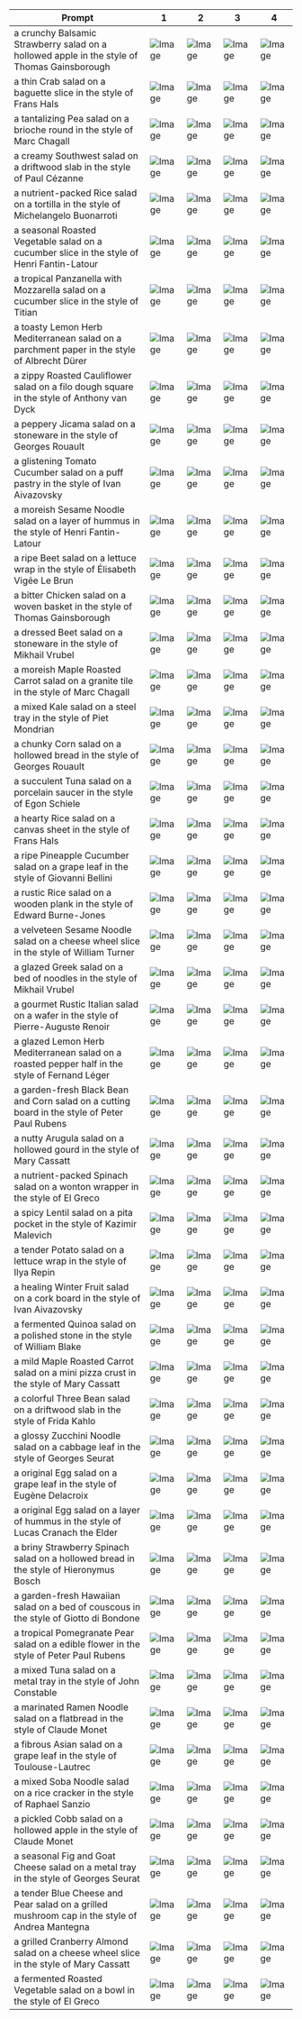 | Prompt | 1 | 2 | 3 | 4 |
|-|-|-|-|-|
| a crunchy Balsamic Strawberry salad on a hollowed apple in the style of Thomas Gainsborough | ![Image](https://salad-benchmark-public-assets.s3.us-east-2.amazonaws.com/sdxl/8f222c69-9c60-411c-b094-2ad28f0167fe-0.jpg) | ![Image](https://salad-benchmark-public-assets.s3.us-east-2.amazonaws.com/sdxl/8f222c69-9c60-411c-b094-2ad28f0167fe-1.jpg) | ![Image](https://salad-benchmark-public-assets.s3.us-east-2.amazonaws.com/sdxl/8f222c69-9c60-411c-b094-2ad28f0167fe-2.jpg) | ![Image](https://salad-benchmark-public-assets.s3.us-east-2.amazonaws.com/sdxl/8f222c69-9c60-411c-b094-2ad28f0167fe-3.jpg) |
| a thin Crab salad on a baguette slice in the style of Frans Hals | ![Image](https://salad-benchmark-public-assets.s3.us-east-2.amazonaws.com/sdxl/b4fe3614-61ce-4f09-bd0b-7c52ae6ff4ec-0.jpg) | ![Image](https://salad-benchmark-public-assets.s3.us-east-2.amazonaws.com/sdxl/b4fe3614-61ce-4f09-bd0b-7c52ae6ff4ec-1.jpg) | ![Image](https://salad-benchmark-public-assets.s3.us-east-2.amazonaws.com/sdxl/b4fe3614-61ce-4f09-bd0b-7c52ae6ff4ec-2.jpg) | ![Image](https://salad-benchmark-public-assets.s3.us-east-2.amazonaws.com/sdxl/b4fe3614-61ce-4f09-bd0b-7c52ae6ff4ec-3.jpg) |
| a tantalizing Pea salad on a brioche round in the style of Marc Chagall | ![Image](https://salad-benchmark-public-assets.s3.us-east-2.amazonaws.com/sdxl/738b5af4-4661-4053-a9d2-ed2aad437b97-0.jpg) | ![Image](https://salad-benchmark-public-assets.s3.us-east-2.amazonaws.com/sdxl/738b5af4-4661-4053-a9d2-ed2aad437b97-1.jpg) | ![Image](https://salad-benchmark-public-assets.s3.us-east-2.amazonaws.com/sdxl/738b5af4-4661-4053-a9d2-ed2aad437b97-2.jpg) | ![Image](https://salad-benchmark-public-assets.s3.us-east-2.amazonaws.com/sdxl/738b5af4-4661-4053-a9d2-ed2aad437b97-3.jpg) |
| a creamy Southwest salad on a driftwood slab in the style of Paul Cézanne | ![Image](https://salad-benchmark-public-assets.s3.us-east-2.amazonaws.com/sdxl/8eec31df-4278-4d47-940f-b1d6b41710c4-0.jpg) | ![Image](https://salad-benchmark-public-assets.s3.us-east-2.amazonaws.com/sdxl/8eec31df-4278-4d47-940f-b1d6b41710c4-1.jpg) | ![Image](https://salad-benchmark-public-assets.s3.us-east-2.amazonaws.com/sdxl/8eec31df-4278-4d47-940f-b1d6b41710c4-2.jpg) | ![Image](https://salad-benchmark-public-assets.s3.us-east-2.amazonaws.com/sdxl/8eec31df-4278-4d47-940f-b1d6b41710c4-3.jpg) |
| a nutrient-packed Rice salad on a tortilla in the style of Michelangelo Buonarroti | ![Image](https://salad-benchmark-public-assets.s3.us-east-2.amazonaws.com/sdxl/ec2182e5-33c5-467d-bf4f-c2ff485179e7-0.jpg) | ![Image](https://salad-benchmark-public-assets.s3.us-east-2.amazonaws.com/sdxl/ec2182e5-33c5-467d-bf4f-c2ff485179e7-1.jpg) | ![Image](https://salad-benchmark-public-assets.s3.us-east-2.amazonaws.com/sdxl/ec2182e5-33c5-467d-bf4f-c2ff485179e7-2.jpg) | ![Image](https://salad-benchmark-public-assets.s3.us-east-2.amazonaws.com/sdxl/ec2182e5-33c5-467d-bf4f-c2ff485179e7-3.jpg) |
| a seasonal Roasted Vegetable salad on a cucumber slice in the style of Henri Fantin-Latour | ![Image](https://salad-benchmark-public-assets.s3.us-east-2.amazonaws.com/sdxl/b7ea0d1d-97de-4046-a813-41787b391ee4-0.jpg) | ![Image](https://salad-benchmark-public-assets.s3.us-east-2.amazonaws.com/sdxl/b7ea0d1d-97de-4046-a813-41787b391ee4-1.jpg) | ![Image](https://salad-benchmark-public-assets.s3.us-east-2.amazonaws.com/sdxl/b7ea0d1d-97de-4046-a813-41787b391ee4-2.jpg) | ![Image](https://salad-benchmark-public-assets.s3.us-east-2.amazonaws.com/sdxl/b7ea0d1d-97de-4046-a813-41787b391ee4-3.jpg) |
| a tropical Panzanella with Mozzarella salad on a cucumber slice in the style of Titian | ![Image](https://salad-benchmark-public-assets.s3.us-east-2.amazonaws.com/sdxl/1c86950a-407f-4a2c-b67e-666ced4619e0-0.jpg) | ![Image](https://salad-benchmark-public-assets.s3.us-east-2.amazonaws.com/sdxl/1c86950a-407f-4a2c-b67e-666ced4619e0-1.jpg) | ![Image](https://salad-benchmark-public-assets.s3.us-east-2.amazonaws.com/sdxl/1c86950a-407f-4a2c-b67e-666ced4619e0-2.jpg) | ![Image](https://salad-benchmark-public-assets.s3.us-east-2.amazonaws.com/sdxl/1c86950a-407f-4a2c-b67e-666ced4619e0-3.jpg) |
| a toasty Lemon Herb Mediterranean salad on a parchment paper in the style of Albrecht Dürer | ![Image](https://salad-benchmark-public-assets.s3.us-east-2.amazonaws.com/sdxl/15632e8f-e400-4eba-b167-af362abd53c7-0.jpg) | ![Image](https://salad-benchmark-public-assets.s3.us-east-2.amazonaws.com/sdxl/15632e8f-e400-4eba-b167-af362abd53c7-1.jpg) | ![Image](https://salad-benchmark-public-assets.s3.us-east-2.amazonaws.com/sdxl/15632e8f-e400-4eba-b167-af362abd53c7-2.jpg) | ![Image](https://salad-benchmark-public-assets.s3.us-east-2.amazonaws.com/sdxl/15632e8f-e400-4eba-b167-af362abd53c7-3.jpg) |
| a zippy Roasted Cauliflower salad on a filo dough square in the style of Anthony van Dyck | ![Image](https://salad-benchmark-public-assets.s3.us-east-2.amazonaws.com/sdxl/d0940837-a581-40ac-b2bf-5ad0e42f597f-0.jpg) | ![Image](https://salad-benchmark-public-assets.s3.us-east-2.amazonaws.com/sdxl/d0940837-a581-40ac-b2bf-5ad0e42f597f-1.jpg) | ![Image](https://salad-benchmark-public-assets.s3.us-east-2.amazonaws.com/sdxl/d0940837-a581-40ac-b2bf-5ad0e42f597f-2.jpg) | ![Image](https://salad-benchmark-public-assets.s3.us-east-2.amazonaws.com/sdxl/d0940837-a581-40ac-b2bf-5ad0e42f597f-3.jpg) |
| a peppery Jicama salad on a stoneware in the style of Georges Rouault | ![Image](https://salad-benchmark-public-assets.s3.us-east-2.amazonaws.com/sdxl/8608ae71-b2a4-401e-8f0a-401cfa3f7b3d-0.jpg) | ![Image](https://salad-benchmark-public-assets.s3.us-east-2.amazonaws.com/sdxl/8608ae71-b2a4-401e-8f0a-401cfa3f7b3d-1.jpg) | ![Image](https://salad-benchmark-public-assets.s3.us-east-2.amazonaws.com/sdxl/8608ae71-b2a4-401e-8f0a-401cfa3f7b3d-2.jpg) | ![Image](https://salad-benchmark-public-assets.s3.us-east-2.amazonaws.com/sdxl/8608ae71-b2a4-401e-8f0a-401cfa3f7b3d-3.jpg) |
| a glistening Tomato Cucumber salad on a puff pastry in the style of Ivan Aivazovsky | ![Image](https://salad-benchmark-public-assets.s3.us-east-2.amazonaws.com/sdxl/86737d73-1e48-4480-8b90-2b051415a55b-0.jpg) | ![Image](https://salad-benchmark-public-assets.s3.us-east-2.amazonaws.com/sdxl/86737d73-1e48-4480-8b90-2b051415a55b-1.jpg) | ![Image](https://salad-benchmark-public-assets.s3.us-east-2.amazonaws.com/sdxl/86737d73-1e48-4480-8b90-2b051415a55b-2.jpg) | ![Image](https://salad-benchmark-public-assets.s3.us-east-2.amazonaws.com/sdxl/86737d73-1e48-4480-8b90-2b051415a55b-3.jpg) |
| a moreish Sesame Noodle salad on a layer of hummus in the style of Henri Fantin-Latour | ![Image](https://salad-benchmark-public-assets.s3.us-east-2.amazonaws.com/sdxl/c9d9b196-99a1-4972-9e24-b16a34350492-0.jpg) | ![Image](https://salad-benchmark-public-assets.s3.us-east-2.amazonaws.com/sdxl/c9d9b196-99a1-4972-9e24-b16a34350492-1.jpg) | ![Image](https://salad-benchmark-public-assets.s3.us-east-2.amazonaws.com/sdxl/c9d9b196-99a1-4972-9e24-b16a34350492-2.jpg) | ![Image](https://salad-benchmark-public-assets.s3.us-east-2.amazonaws.com/sdxl/c9d9b196-99a1-4972-9e24-b16a34350492-3.jpg) |
| a ripe Beet salad on a lettuce wrap in the style of Élisabeth Vigée Le Brun | ![Image](https://salad-benchmark-public-assets.s3.us-east-2.amazonaws.com/sdxl/3fff0ee9-f29e-4260-b600-74e4c9e52e58-0.jpg) | ![Image](https://salad-benchmark-public-assets.s3.us-east-2.amazonaws.com/sdxl/3fff0ee9-f29e-4260-b600-74e4c9e52e58-1.jpg) | ![Image](https://salad-benchmark-public-assets.s3.us-east-2.amazonaws.com/sdxl/3fff0ee9-f29e-4260-b600-74e4c9e52e58-2.jpg) | ![Image](https://salad-benchmark-public-assets.s3.us-east-2.amazonaws.com/sdxl/3fff0ee9-f29e-4260-b600-74e4c9e52e58-3.jpg) |
| a bitter Chicken salad on a woven basket in the style of Thomas Gainsborough | ![Image](https://salad-benchmark-public-assets.s3.us-east-2.amazonaws.com/sdxl/fe35f27c-aca1-48d7-a537-b457bc53134d-0.jpg) | ![Image](https://salad-benchmark-public-assets.s3.us-east-2.amazonaws.com/sdxl/fe35f27c-aca1-48d7-a537-b457bc53134d-1.jpg) | ![Image](https://salad-benchmark-public-assets.s3.us-east-2.amazonaws.com/sdxl/fe35f27c-aca1-48d7-a537-b457bc53134d-2.jpg) | ![Image](https://salad-benchmark-public-assets.s3.us-east-2.amazonaws.com/sdxl/fe35f27c-aca1-48d7-a537-b457bc53134d-3.jpg) |
| a dressed Beet salad on a stoneware in the style of Mikhail Vrubel | ![Image](https://salad-benchmark-public-assets.s3.us-east-2.amazonaws.com/sdxl/c775838f-07b3-4e33-aab0-4705d413f1a1-0.jpg) | ![Image](https://salad-benchmark-public-assets.s3.us-east-2.amazonaws.com/sdxl/c775838f-07b3-4e33-aab0-4705d413f1a1-1.jpg) | ![Image](https://salad-benchmark-public-assets.s3.us-east-2.amazonaws.com/sdxl/c775838f-07b3-4e33-aab0-4705d413f1a1-2.jpg) | ![Image](https://salad-benchmark-public-assets.s3.us-east-2.amazonaws.com/sdxl/c775838f-07b3-4e33-aab0-4705d413f1a1-3.jpg) |
| a moreish Maple Roasted Carrot salad on a granite tile in the style of Marc Chagall | ![Image](https://salad-benchmark-public-assets.s3.us-east-2.amazonaws.com/sdxl/ff4e9514-334f-41a3-a7b1-a954bbbf60d2-0.jpg) | ![Image](https://salad-benchmark-public-assets.s3.us-east-2.amazonaws.com/sdxl/ff4e9514-334f-41a3-a7b1-a954bbbf60d2-1.jpg) | ![Image](https://salad-benchmark-public-assets.s3.us-east-2.amazonaws.com/sdxl/ff4e9514-334f-41a3-a7b1-a954bbbf60d2-2.jpg) | ![Image](https://salad-benchmark-public-assets.s3.us-east-2.amazonaws.com/sdxl/ff4e9514-334f-41a3-a7b1-a954bbbf60d2-3.jpg) |
| a mixed Kale salad on a steel tray in the style of Piet Mondrian | ![Image](https://salad-benchmark-public-assets.s3.us-east-2.amazonaws.com/sdxl/c074d2e7-7276-4c45-8445-fd7989cc1dd8-0.jpg) | ![Image](https://salad-benchmark-public-assets.s3.us-east-2.amazonaws.com/sdxl/c074d2e7-7276-4c45-8445-fd7989cc1dd8-1.jpg) | ![Image](https://salad-benchmark-public-assets.s3.us-east-2.amazonaws.com/sdxl/c074d2e7-7276-4c45-8445-fd7989cc1dd8-2.jpg) | ![Image](https://salad-benchmark-public-assets.s3.us-east-2.amazonaws.com/sdxl/c074d2e7-7276-4c45-8445-fd7989cc1dd8-3.jpg) |
| a chunky Corn salad on a hollowed bread in the style of Georges Rouault | ![Image](https://salad-benchmark-public-assets.s3.us-east-2.amazonaws.com/sdxl/0c1499e8-ca60-4d35-9ea4-67c8063b4222-0.jpg) | ![Image](https://salad-benchmark-public-assets.s3.us-east-2.amazonaws.com/sdxl/0c1499e8-ca60-4d35-9ea4-67c8063b4222-1.jpg) | ![Image](https://salad-benchmark-public-assets.s3.us-east-2.amazonaws.com/sdxl/0c1499e8-ca60-4d35-9ea4-67c8063b4222-2.jpg) | ![Image](https://salad-benchmark-public-assets.s3.us-east-2.amazonaws.com/sdxl/0c1499e8-ca60-4d35-9ea4-67c8063b4222-3.jpg) |
| a succulent Tuna salad on a porcelain saucer in the style of Egon Schiele | ![Image](https://salad-benchmark-public-assets.s3.us-east-2.amazonaws.com/sdxl/284d372d-230e-4938-99a5-1350b425f4c1-0.jpg) | ![Image](https://salad-benchmark-public-assets.s3.us-east-2.amazonaws.com/sdxl/284d372d-230e-4938-99a5-1350b425f4c1-1.jpg) | ![Image](https://salad-benchmark-public-assets.s3.us-east-2.amazonaws.com/sdxl/284d372d-230e-4938-99a5-1350b425f4c1-2.jpg) | ![Image](https://salad-benchmark-public-assets.s3.us-east-2.amazonaws.com/sdxl/284d372d-230e-4938-99a5-1350b425f4c1-3.jpg) |
| a hearty Rice salad on a canvas sheet in the style of Frans Hals | ![Image](https://salad-benchmark-public-assets.s3.us-east-2.amazonaws.com/sdxl/4f62c69e-a7a5-4cb8-9ce6-806ac3cf9c48-0.jpg) | ![Image](https://salad-benchmark-public-assets.s3.us-east-2.amazonaws.com/sdxl/4f62c69e-a7a5-4cb8-9ce6-806ac3cf9c48-1.jpg) | ![Image](https://salad-benchmark-public-assets.s3.us-east-2.amazonaws.com/sdxl/4f62c69e-a7a5-4cb8-9ce6-806ac3cf9c48-2.jpg) | ![Image](https://salad-benchmark-public-assets.s3.us-east-2.amazonaws.com/sdxl/4f62c69e-a7a5-4cb8-9ce6-806ac3cf9c48-3.jpg) |
| a ripe Pineapple Cucumber salad on a grape leaf in the style of Giovanni Bellini | ![Image](https://salad-benchmark-public-assets.s3.us-east-2.amazonaws.com/sdxl/66b2cda4-f967-4be0-a5e3-d08170b68544-0.jpg) | ![Image](https://salad-benchmark-public-assets.s3.us-east-2.amazonaws.com/sdxl/66b2cda4-f967-4be0-a5e3-d08170b68544-1.jpg) | ![Image](https://salad-benchmark-public-assets.s3.us-east-2.amazonaws.com/sdxl/66b2cda4-f967-4be0-a5e3-d08170b68544-2.jpg) | ![Image](https://salad-benchmark-public-assets.s3.us-east-2.amazonaws.com/sdxl/66b2cda4-f967-4be0-a5e3-d08170b68544-3.jpg) |
| a rustic Rice salad on a wooden plank in the style of Edward Burne-Jones | ![Image](https://salad-benchmark-public-assets.s3.us-east-2.amazonaws.com/sdxl/1d6a9a9a-b7f3-48ca-90cd-546fd8d47e2e-0.jpg) | ![Image](https://salad-benchmark-public-assets.s3.us-east-2.amazonaws.com/sdxl/1d6a9a9a-b7f3-48ca-90cd-546fd8d47e2e-1.jpg) | ![Image](https://salad-benchmark-public-assets.s3.us-east-2.amazonaws.com/sdxl/1d6a9a9a-b7f3-48ca-90cd-546fd8d47e2e-2.jpg) | ![Image](https://salad-benchmark-public-assets.s3.us-east-2.amazonaws.com/sdxl/1d6a9a9a-b7f3-48ca-90cd-546fd8d47e2e-3.jpg) |
| a velveteen Sesame Noodle salad on a cheese wheel slice in the style of William Turner | ![Image](https://salad-benchmark-public-assets.s3.us-east-2.amazonaws.com/sdxl/6cd3d4a7-33cb-4e14-918e-3c465017dd30-0.jpg) | ![Image](https://salad-benchmark-public-assets.s3.us-east-2.amazonaws.com/sdxl/6cd3d4a7-33cb-4e14-918e-3c465017dd30-1.jpg) | ![Image](https://salad-benchmark-public-assets.s3.us-east-2.amazonaws.com/sdxl/6cd3d4a7-33cb-4e14-918e-3c465017dd30-2.jpg) | ![Image](https://salad-benchmark-public-assets.s3.us-east-2.amazonaws.com/sdxl/6cd3d4a7-33cb-4e14-918e-3c465017dd30-3.jpg) |
| a glazed Greek salad on a bed of noodles in the style of Mikhail Vrubel | ![Image](https://salad-benchmark-public-assets.s3.us-east-2.amazonaws.com/sdxl/7a681466-103a-440c-a2eb-fe750a503913-0.jpg) | ![Image](https://salad-benchmark-public-assets.s3.us-east-2.amazonaws.com/sdxl/7a681466-103a-440c-a2eb-fe750a503913-1.jpg) | ![Image](https://salad-benchmark-public-assets.s3.us-east-2.amazonaws.com/sdxl/7a681466-103a-440c-a2eb-fe750a503913-2.jpg) | ![Image](https://salad-benchmark-public-assets.s3.us-east-2.amazonaws.com/sdxl/7a681466-103a-440c-a2eb-fe750a503913-3.jpg) |
| a gourmet Rustic Italian salad on a wafer in the style of Pierre-Auguste Renoir | ![Image](https://salad-benchmark-public-assets.s3.us-east-2.amazonaws.com/sdxl/109ea517-e873-491d-a593-5437d231f767-0.jpg) | ![Image](https://salad-benchmark-public-assets.s3.us-east-2.amazonaws.com/sdxl/109ea517-e873-491d-a593-5437d231f767-1.jpg) | ![Image](https://salad-benchmark-public-assets.s3.us-east-2.amazonaws.com/sdxl/109ea517-e873-491d-a593-5437d231f767-2.jpg) | ![Image](https://salad-benchmark-public-assets.s3.us-east-2.amazonaws.com/sdxl/109ea517-e873-491d-a593-5437d231f767-3.jpg) |
| a glazed Lemon Herb Mediterranean salad on a roasted pepper half in the style of Fernand Léger | ![Image](https://salad-benchmark-public-assets.s3.us-east-2.amazonaws.com/sdxl/b09afc3a-42a7-4827-9345-12bf657e9b4e-0.jpg) | ![Image](https://salad-benchmark-public-assets.s3.us-east-2.amazonaws.com/sdxl/b09afc3a-42a7-4827-9345-12bf657e9b4e-1.jpg) | ![Image](https://salad-benchmark-public-assets.s3.us-east-2.amazonaws.com/sdxl/b09afc3a-42a7-4827-9345-12bf657e9b4e-2.jpg) | ![Image](https://salad-benchmark-public-assets.s3.us-east-2.amazonaws.com/sdxl/b09afc3a-42a7-4827-9345-12bf657e9b4e-3.jpg) |
| a garden-fresh Black Bean and Corn salad on a cutting board in the style of Peter Paul Rubens | ![Image](https://salad-benchmark-public-assets.s3.us-east-2.amazonaws.com/sdxl/7ba2323f-9c25-4db4-a5d6-e6d0d5894535-0.jpg) | ![Image](https://salad-benchmark-public-assets.s3.us-east-2.amazonaws.com/sdxl/7ba2323f-9c25-4db4-a5d6-e6d0d5894535-1.jpg) | ![Image](https://salad-benchmark-public-assets.s3.us-east-2.amazonaws.com/sdxl/7ba2323f-9c25-4db4-a5d6-e6d0d5894535-2.jpg) | ![Image](https://salad-benchmark-public-assets.s3.us-east-2.amazonaws.com/sdxl/7ba2323f-9c25-4db4-a5d6-e6d0d5894535-3.jpg) |
| a nutty Arugula salad on a hollowed gourd in the style of Mary Cassatt | ![Image](https://salad-benchmark-public-assets.s3.us-east-2.amazonaws.com/sdxl/6090da46-a77e-4bdc-9e90-75b9ecadcfdd-0.jpg) | ![Image](https://salad-benchmark-public-assets.s3.us-east-2.amazonaws.com/sdxl/6090da46-a77e-4bdc-9e90-75b9ecadcfdd-1.jpg) | ![Image](https://salad-benchmark-public-assets.s3.us-east-2.amazonaws.com/sdxl/6090da46-a77e-4bdc-9e90-75b9ecadcfdd-2.jpg) | ![Image](https://salad-benchmark-public-assets.s3.us-east-2.amazonaws.com/sdxl/6090da46-a77e-4bdc-9e90-75b9ecadcfdd-3.jpg) |
| a nutrient-packed Spinach salad on a wonton wrapper in the style of El Greco | ![Image](https://salad-benchmark-public-assets.s3.us-east-2.amazonaws.com/sdxl/e8e902fc-41d2-40b5-9c1e-8daa67b304f3-0.jpg) | ![Image](https://salad-benchmark-public-assets.s3.us-east-2.amazonaws.com/sdxl/e8e902fc-41d2-40b5-9c1e-8daa67b304f3-1.jpg) | ![Image](https://salad-benchmark-public-assets.s3.us-east-2.amazonaws.com/sdxl/e8e902fc-41d2-40b5-9c1e-8daa67b304f3-2.jpg) | ![Image](https://salad-benchmark-public-assets.s3.us-east-2.amazonaws.com/sdxl/e8e902fc-41d2-40b5-9c1e-8daa67b304f3-3.jpg) |
| a spicy Lentil salad on a pita pocket in the style of Kazimir Malevich | ![Image](https://salad-benchmark-public-assets.s3.us-east-2.amazonaws.com/sdxl/6b152e8a-e34b-417e-a1c6-752b26dc0b87-0.jpg) | ![Image](https://salad-benchmark-public-assets.s3.us-east-2.amazonaws.com/sdxl/6b152e8a-e34b-417e-a1c6-752b26dc0b87-1.jpg) | ![Image](https://salad-benchmark-public-assets.s3.us-east-2.amazonaws.com/sdxl/6b152e8a-e34b-417e-a1c6-752b26dc0b87-2.jpg) | ![Image](https://salad-benchmark-public-assets.s3.us-east-2.amazonaws.com/sdxl/6b152e8a-e34b-417e-a1c6-752b26dc0b87-3.jpg) |
| a tender Potato salad on a lettuce wrap in the style of Ilya Repin | ![Image](https://salad-benchmark-public-assets.s3.us-east-2.amazonaws.com/sdxl/4fec9f84-7cdb-456e-9bbe-8c210d0f1168-0.jpg) | ![Image](https://salad-benchmark-public-assets.s3.us-east-2.amazonaws.com/sdxl/4fec9f84-7cdb-456e-9bbe-8c210d0f1168-1.jpg) | ![Image](https://salad-benchmark-public-assets.s3.us-east-2.amazonaws.com/sdxl/4fec9f84-7cdb-456e-9bbe-8c210d0f1168-2.jpg) | ![Image](https://salad-benchmark-public-assets.s3.us-east-2.amazonaws.com/sdxl/4fec9f84-7cdb-456e-9bbe-8c210d0f1168-3.jpg) |
| a healing Winter Fruit salad on a cork board in the style of Ivan Aivazovsky | ![Image](https://salad-benchmark-public-assets.s3.us-east-2.amazonaws.com/sdxl/700a6a69-5739-4aa4-bf09-3e97b49f6a57-0.jpg) | ![Image](https://salad-benchmark-public-assets.s3.us-east-2.amazonaws.com/sdxl/700a6a69-5739-4aa4-bf09-3e97b49f6a57-1.jpg) | ![Image](https://salad-benchmark-public-assets.s3.us-east-2.amazonaws.com/sdxl/700a6a69-5739-4aa4-bf09-3e97b49f6a57-2.jpg) | ![Image](https://salad-benchmark-public-assets.s3.us-east-2.amazonaws.com/sdxl/700a6a69-5739-4aa4-bf09-3e97b49f6a57-3.jpg) |
| a fermented Quinoa salad on a polished stone in the style of William Blake | ![Image](https://salad-benchmark-public-assets.s3.us-east-2.amazonaws.com/sdxl/f6a7d590-e385-4666-8aba-1c885dce737e-0.jpg) | ![Image](https://salad-benchmark-public-assets.s3.us-east-2.amazonaws.com/sdxl/f6a7d590-e385-4666-8aba-1c885dce737e-1.jpg) | ![Image](https://salad-benchmark-public-assets.s3.us-east-2.amazonaws.com/sdxl/f6a7d590-e385-4666-8aba-1c885dce737e-2.jpg) | ![Image](https://salad-benchmark-public-assets.s3.us-east-2.amazonaws.com/sdxl/f6a7d590-e385-4666-8aba-1c885dce737e-3.jpg) |
| a mild Maple Roasted Carrot salad on a mini pizza crust in the style of Mary Cassatt | ![Image](https://salad-benchmark-public-assets.s3.us-east-2.amazonaws.com/sdxl/c8e2618a-2bea-4850-929b-f3d319e5ff85-0.jpg) | ![Image](https://salad-benchmark-public-assets.s3.us-east-2.amazonaws.com/sdxl/c8e2618a-2bea-4850-929b-f3d319e5ff85-1.jpg) | ![Image](https://salad-benchmark-public-assets.s3.us-east-2.amazonaws.com/sdxl/c8e2618a-2bea-4850-929b-f3d319e5ff85-2.jpg) | ![Image](https://salad-benchmark-public-assets.s3.us-east-2.amazonaws.com/sdxl/c8e2618a-2bea-4850-929b-f3d319e5ff85-3.jpg) |
| a colorful Three Bean salad on a driftwood slab in the style of Frida Kahlo | ![Image](https://salad-benchmark-public-assets.s3.us-east-2.amazonaws.com/sdxl/46b172fe-ccc8-43f0-a6ef-b989354e7d7d-0.jpg) | ![Image](https://salad-benchmark-public-assets.s3.us-east-2.amazonaws.com/sdxl/46b172fe-ccc8-43f0-a6ef-b989354e7d7d-1.jpg) | ![Image](https://salad-benchmark-public-assets.s3.us-east-2.amazonaws.com/sdxl/46b172fe-ccc8-43f0-a6ef-b989354e7d7d-2.jpg) | ![Image](https://salad-benchmark-public-assets.s3.us-east-2.amazonaws.com/sdxl/46b172fe-ccc8-43f0-a6ef-b989354e7d7d-3.jpg) |
| a glossy Zucchini Noodle salad on a cabbage leaf in the style of Georges Seurat | ![Image](https://salad-benchmark-public-assets.s3.us-east-2.amazonaws.com/sdxl/22e96f58-94fa-4c7a-a0a2-78d772ff1f15-0.jpg) | ![Image](https://salad-benchmark-public-assets.s3.us-east-2.amazonaws.com/sdxl/22e96f58-94fa-4c7a-a0a2-78d772ff1f15-1.jpg) | ![Image](https://salad-benchmark-public-assets.s3.us-east-2.amazonaws.com/sdxl/22e96f58-94fa-4c7a-a0a2-78d772ff1f15-2.jpg) | ![Image](https://salad-benchmark-public-assets.s3.us-east-2.amazonaws.com/sdxl/22e96f58-94fa-4c7a-a0a2-78d772ff1f15-3.jpg) |
| a original Egg salad on a grape leaf in the style of Eugène Delacroix | ![Image](https://salad-benchmark-public-assets.s3.us-east-2.amazonaws.com/sdxl/01044a90-32f9-4b05-8983-109f14915370-0.jpg) | ![Image](https://salad-benchmark-public-assets.s3.us-east-2.amazonaws.com/sdxl/01044a90-32f9-4b05-8983-109f14915370-1.jpg) | ![Image](https://salad-benchmark-public-assets.s3.us-east-2.amazonaws.com/sdxl/01044a90-32f9-4b05-8983-109f14915370-2.jpg) | ![Image](https://salad-benchmark-public-assets.s3.us-east-2.amazonaws.com/sdxl/01044a90-32f9-4b05-8983-109f14915370-3.jpg) |
| a original Egg salad on a layer of hummus in the style of Lucas Cranach the Elder | ![Image](https://salad-benchmark-public-assets.s3.us-east-2.amazonaws.com/sdxl/2e9f4ab7-ef39-4b12-ac72-56eba0ea6e50-0.jpg) | ![Image](https://salad-benchmark-public-assets.s3.us-east-2.amazonaws.com/sdxl/2e9f4ab7-ef39-4b12-ac72-56eba0ea6e50-1.jpg) | ![Image](https://salad-benchmark-public-assets.s3.us-east-2.amazonaws.com/sdxl/2e9f4ab7-ef39-4b12-ac72-56eba0ea6e50-2.jpg) | ![Image](https://salad-benchmark-public-assets.s3.us-east-2.amazonaws.com/sdxl/2e9f4ab7-ef39-4b12-ac72-56eba0ea6e50-3.jpg) |
| a briny Strawberry Spinach salad on a hollowed bread in the style of Hieronymus Bosch | ![Image](https://salad-benchmark-public-assets.s3.us-east-2.amazonaws.com/sdxl/46d888d9-3ce3-48ad-b621-efa4d7e8c051-0.jpg) | ![Image](https://salad-benchmark-public-assets.s3.us-east-2.amazonaws.com/sdxl/46d888d9-3ce3-48ad-b621-efa4d7e8c051-1.jpg) | ![Image](https://salad-benchmark-public-assets.s3.us-east-2.amazonaws.com/sdxl/46d888d9-3ce3-48ad-b621-efa4d7e8c051-2.jpg) | ![Image](https://salad-benchmark-public-assets.s3.us-east-2.amazonaws.com/sdxl/46d888d9-3ce3-48ad-b621-efa4d7e8c051-3.jpg) |
| a garden-fresh Hawaiian salad on a bed of couscous in the style of Giotto di Bondone | ![Image](https://salad-benchmark-public-assets.s3.us-east-2.amazonaws.com/sdxl/a0f850ed-d9ff-40da-81c8-4d8c1df08ec6-0.jpg) | ![Image](https://salad-benchmark-public-assets.s3.us-east-2.amazonaws.com/sdxl/a0f850ed-d9ff-40da-81c8-4d8c1df08ec6-1.jpg) | ![Image](https://salad-benchmark-public-assets.s3.us-east-2.amazonaws.com/sdxl/a0f850ed-d9ff-40da-81c8-4d8c1df08ec6-2.jpg) | ![Image](https://salad-benchmark-public-assets.s3.us-east-2.amazonaws.com/sdxl/a0f850ed-d9ff-40da-81c8-4d8c1df08ec6-3.jpg) |
| a tropical Pomegranate Pear salad on a edible flower in the style of Peter Paul Rubens | ![Image](https://salad-benchmark-public-assets.s3.us-east-2.amazonaws.com/sdxl/88c541ef-f218-4c9f-a3bc-996814456e98-0.jpg) | ![Image](https://salad-benchmark-public-assets.s3.us-east-2.amazonaws.com/sdxl/88c541ef-f218-4c9f-a3bc-996814456e98-1.jpg) | ![Image](https://salad-benchmark-public-assets.s3.us-east-2.amazonaws.com/sdxl/88c541ef-f218-4c9f-a3bc-996814456e98-2.jpg) | ![Image](https://salad-benchmark-public-assets.s3.us-east-2.amazonaws.com/sdxl/88c541ef-f218-4c9f-a3bc-996814456e98-3.jpg) |
| a mixed Tuna salad on a metal tray in the style of John Constable | ![Image](https://salad-benchmark-public-assets.s3.us-east-2.amazonaws.com/sdxl/f8b73add-9c7e-4132-8cbb-90c25a6f0728-0.jpg) | ![Image](https://salad-benchmark-public-assets.s3.us-east-2.amazonaws.com/sdxl/f8b73add-9c7e-4132-8cbb-90c25a6f0728-1.jpg) | ![Image](https://salad-benchmark-public-assets.s3.us-east-2.amazonaws.com/sdxl/f8b73add-9c7e-4132-8cbb-90c25a6f0728-2.jpg) | ![Image](https://salad-benchmark-public-assets.s3.us-east-2.amazonaws.com/sdxl/f8b73add-9c7e-4132-8cbb-90c25a6f0728-3.jpg) |
| a marinated Ramen Noodle salad on a flatbread in the style of Claude Monet | ![Image](https://salad-benchmark-public-assets.s3.us-east-2.amazonaws.com/sdxl/b7469748-b824-4db9-8747-bc19eb3adc5f-0.jpg) | ![Image](https://salad-benchmark-public-assets.s3.us-east-2.amazonaws.com/sdxl/b7469748-b824-4db9-8747-bc19eb3adc5f-1.jpg) | ![Image](https://salad-benchmark-public-assets.s3.us-east-2.amazonaws.com/sdxl/b7469748-b824-4db9-8747-bc19eb3adc5f-2.jpg) | ![Image](https://salad-benchmark-public-assets.s3.us-east-2.amazonaws.com/sdxl/b7469748-b824-4db9-8747-bc19eb3adc5f-3.jpg) |
| a fibrous Asian salad on a grape leaf in the style of Toulouse-Lautrec | ![Image](https://salad-benchmark-public-assets.s3.us-east-2.amazonaws.com/sdxl/bbf3c0a4-7526-4864-901f-760673086b49-0.jpg) | ![Image](https://salad-benchmark-public-assets.s3.us-east-2.amazonaws.com/sdxl/bbf3c0a4-7526-4864-901f-760673086b49-1.jpg) | ![Image](https://salad-benchmark-public-assets.s3.us-east-2.amazonaws.com/sdxl/bbf3c0a4-7526-4864-901f-760673086b49-2.jpg) | ![Image](https://salad-benchmark-public-assets.s3.us-east-2.amazonaws.com/sdxl/bbf3c0a4-7526-4864-901f-760673086b49-3.jpg) |
| a mixed Soba Noodle salad on a rice cracker in the style of Raphael Sanzio | ![Image](https://salad-benchmark-public-assets.s3.us-east-2.amazonaws.com/sdxl/6c436cac-b986-4df9-a5b2-0dbcb357e981-0.jpg) | ![Image](https://salad-benchmark-public-assets.s3.us-east-2.amazonaws.com/sdxl/6c436cac-b986-4df9-a5b2-0dbcb357e981-1.jpg) | ![Image](https://salad-benchmark-public-assets.s3.us-east-2.amazonaws.com/sdxl/6c436cac-b986-4df9-a5b2-0dbcb357e981-2.jpg) | ![Image](https://salad-benchmark-public-assets.s3.us-east-2.amazonaws.com/sdxl/6c436cac-b986-4df9-a5b2-0dbcb357e981-3.jpg) |
| a pickled Cobb salad on a hollowed apple in the style of Claude Monet | ![Image](https://salad-benchmark-public-assets.s3.us-east-2.amazonaws.com/sdxl/6eb0bd5e-0036-40da-a98c-07d5c7193676-0.jpg) | ![Image](https://salad-benchmark-public-assets.s3.us-east-2.amazonaws.com/sdxl/6eb0bd5e-0036-40da-a98c-07d5c7193676-1.jpg) | ![Image](https://salad-benchmark-public-assets.s3.us-east-2.amazonaws.com/sdxl/6eb0bd5e-0036-40da-a98c-07d5c7193676-2.jpg) | ![Image](https://salad-benchmark-public-assets.s3.us-east-2.amazonaws.com/sdxl/6eb0bd5e-0036-40da-a98c-07d5c7193676-3.jpg) |
| a seasonal Fig and Goat Cheese salad on a metal tray in the style of Georges Seurat | ![Image](https://salad-benchmark-public-assets.s3.us-east-2.amazonaws.com/sdxl/74a709c1-3f1e-4194-913b-5288dad3b14d-0.jpg) | ![Image](https://salad-benchmark-public-assets.s3.us-east-2.amazonaws.com/sdxl/74a709c1-3f1e-4194-913b-5288dad3b14d-1.jpg) | ![Image](https://salad-benchmark-public-assets.s3.us-east-2.amazonaws.com/sdxl/74a709c1-3f1e-4194-913b-5288dad3b14d-2.jpg) | ![Image](https://salad-benchmark-public-assets.s3.us-east-2.amazonaws.com/sdxl/74a709c1-3f1e-4194-913b-5288dad3b14d-3.jpg) |
| a tender Blue Cheese and Pear salad on a grilled mushroom cap in the style of Andrea Mantegna | ![Image](https://salad-benchmark-public-assets.s3.us-east-2.amazonaws.com/sdxl/c1fc989a-788e-4a22-821b-f1d3c5261be5-0.jpg) | ![Image](https://salad-benchmark-public-assets.s3.us-east-2.amazonaws.com/sdxl/c1fc989a-788e-4a22-821b-f1d3c5261be5-1.jpg) | ![Image](https://salad-benchmark-public-assets.s3.us-east-2.amazonaws.com/sdxl/c1fc989a-788e-4a22-821b-f1d3c5261be5-2.jpg) | ![Image](https://salad-benchmark-public-assets.s3.us-east-2.amazonaws.com/sdxl/c1fc989a-788e-4a22-821b-f1d3c5261be5-3.jpg) |
| a grilled Cranberry Almond salad on a cheese wheel slice in the style of Mary Cassatt | ![Image](https://salad-benchmark-public-assets.s3.us-east-2.amazonaws.com/sdxl/52101e8d-36fb-4589-9d2f-23b103fb507c-0.jpg) | ![Image](https://salad-benchmark-public-assets.s3.us-east-2.amazonaws.com/sdxl/52101e8d-36fb-4589-9d2f-23b103fb507c-1.jpg) | ![Image](https://salad-benchmark-public-assets.s3.us-east-2.amazonaws.com/sdxl/52101e8d-36fb-4589-9d2f-23b103fb507c-2.jpg) | ![Image](https://salad-benchmark-public-assets.s3.us-east-2.amazonaws.com/sdxl/52101e8d-36fb-4589-9d2f-23b103fb507c-3.jpg) |
| a fermented Roasted Vegetable salad on a bowl in the style of El Greco | ![Image](https://salad-benchmark-public-assets.s3.us-east-2.amazonaws.com/sdxl/08240232-b685-4565-9c2d-2534b8f590de-0.jpg) | ![Image](https://salad-benchmark-public-assets.s3.us-east-2.amazonaws.com/sdxl/08240232-b685-4565-9c2d-2534b8f590de-1.jpg) | ![Image](https://salad-benchmark-public-assets.s3.us-east-2.amazonaws.com/sdxl/08240232-b685-4565-9c2d-2534b8f590de-2.jpg) | ![Image](https://salad-benchmark-public-assets.s3.us-east-2.amazonaws.com/sdxl/08240232-b685-4565-9c2d-2534b8f590de-3.jpg) |
